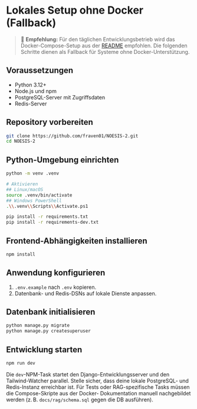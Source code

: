 # Lokales Setup ohne Docker (Fallback)

> 📌 **Empfehlung:** Für den täglichen Entwicklungsbetrieb wird das Docker-Compose-Setup
> aus der [README](../../README.md#entwicklungsworkflow-mit-docker) empfohlen. Die
> folgenden Schritte dienen als Fallback für Systeme ohne Docker-Unterstützung.

## Voraussetzungen

- Python 3.12+
- Node.js und npm
- PostgreSQL-Server mit Zugriffsdaten
- Redis-Server

## Repository vorbereiten

```bash
git clone https://github.com/fraven01/NOESIS-2.git
cd NOESIS-2
```

## Python-Umgebung einrichten

```bash
python -m venv .venv

# Aktivieren
## Linux/macOS
source .venv/bin/activate
## Windows PowerShell
.\\.venv\\Scripts\\Activate.ps1

pip install -r requirements.txt
pip install -r requirements-dev.txt
```

## Frontend-Abhängigkeiten installieren

```bash
npm install
```

## Anwendung konfigurieren

1. `.env.example` nach `.env` kopieren.
2. Datenbank- und Redis-DSNs auf lokale Dienste anpassen.

## Datenbank initialisieren

```bash
python manage.py migrate
python manage.py createsuperuser
```

## Entwicklung starten

```bash
npm run dev
```

Die `dev`-NPM-Task startet den Django-Entwicklungsserver und den Tailwind-Watcher
parallel. Stelle sicher, dass deine lokale PostgreSQL- und Redis-Instanz erreichbar
ist. Für Tests oder RAG-spezifische Tasks müssen die Compose-Skripte aus der Docker-
Dokumentation manuell nachgebildet werden (z. B. `docs/rag/schema.sql` gegen die DB
ausführen).
